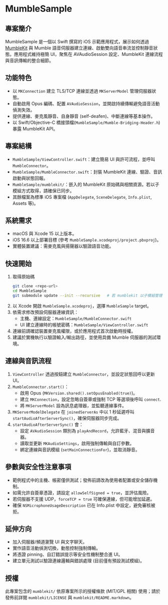 # MumbleSample

## 專案簡介
MumbleSample 是一個以 Swift 撰寫的 iOS 示範應用程式，展示如何透過 [MumbleKit](mumblekit/README.markdown) 與 Mumble 語音伺服器建立連線、啟動雙向語音串流並控制靜音狀態。應用程式維持極簡 UI，聚焦在 AVAudioSession 設定、MumbleKit 連線流程與音訊傳輸的整合細節。

## 功能特色
- 以 `MKConnection` 建立 TLS/TCP 連線並透過 `MKServerModel` 管理伺服器狀態。
- 自動啟用 Opus 編碼、配置 `AVAudioSession`，並開啟持續傳輸避免語音活動偵測失效。
- 提供連線、麥克風靜音、自身靜音 (self-deafen)、中斷連線等基本操作。
- 以 Swift/Objective-C 橋接頭檔(`MumbleSample/Mumble-Bridging-Header.h`) 暴露 MumbleKit API。

## 專案結構
- `MumbleSample/ViewController.swift`：建立簡易 UI 與許可流程，並呼叫 `MumbleConnector`。
- `MumbleSample/MumbleConnector.swift`：封裝 MumbleKit 連線、驗證、音訊啟動與狀態回報。
- `MumbleSample/mumblekit/`：嵌入的 MumbleKit 原始碼與相關資源。若以子模組方式取得，請確保已同步。
- 其餘檔案為標準 iOS 專案檔 (`AppDelegate`, `SceneDelegate`, `Info.plist`, Assets 等)。

## 系統需求
- macOS 與 Xcode 15 以上版本。
- iOS 16.6 以上部署目標 (參考 `MumbleSample.xcodeproj/project.pbxproj`)。
- 實體裝置建議：需麥克風與揚聲器以驗證語音功能。

## 快速開始
1. 取得原始碼
   ```bash
   git clone <repo-url>
   cd MumbleSample
   git submodule update --init --recursive   # 若 mumblekit 以子模組管理
   ```
2. 以 Xcode 開啟 `MumbleSample.xcodeproj`，選擇 `MumbleSample` target。
3. 依需求修改預設伺服器連線資訊：
   - 主機、連線設定：`MumbleSample/MumbleConnector.swift`
   - UI 建立連線時的帳號密碼：`MumbleSample/ViewController.swift`
4. 連線前請確認裝置麥克風權限，或於應用程式首次啟動時授權。
5. 建議於實機執行以驗證輸入/輸出路徑，並使用具備 Mumble 伺服器的測試環境。

## 連線與音訊流程
1. `ViewController` 透過按鈕建立 `MumbleConnector`，並設定狀態回呼以更新 UI。
2. `MumbleConnector.start()`：
   - 啟用 Opus (`MKVersion.shared().setOpusEnabled(true)`)。
   - 建立 `MKConnection`，設定忽略自簽章或強制 TCP 等選項後呼叫 `connect`.
   - 將 `MKServerModel` 設為訊息處理器，並監聽連線事件。
3. `MKServerModelDelegate` 在 `joinedServerAs` 中以 1 秒延遲呼叫 `startAudioAfterServerSync()`，確保伺服器同步完成。
4. `startAudioAfterServerSync()` 會：
   - 設定 `AVAudioSession` 類別為 `playAndRecord`，允許藍牙、混音與擴音器。
   - 讀取並更新 `MKAudioSettings`，啟用強制傳輸與自訂參數。
   - 綁定連線與音訊模組 (`setMainConnectionFor`)，並取消靜音。

## 參數與安全性注意事項
- 範例程式中的主機、帳密僅供測試；發佈前請改為使用者配置或安全儲存機制。
- 如需允許自簽章憑證，請設定 `allowSelfSigned = true`，並評估風險。
- 若伺服器不支援 UDP，`forceTCP = true` 可確保連線，但可能增加延遲。
- 確保 `NSMicrophoneUsageDescription` 已在 Info.plist 中設定，避免審核被拒。

## 延伸方向
- 加入伺服器/頻道瀏覽 UI 與文字聊天。
- 實作語音活動偵測切換，動態控制強制傳輸。
- 將憑證 pinning、自訂錯誤提示等安全性機制整合進 UI。
- 建立單元測試以驗證連線邏輯與錯誤處理 (目前僅有預設測試模組)。

## 授權
此專案包含的 `mumblekit/` 依原專案所示的授權條款 (MIT/GPL 相關) 使用；請於發佈前詳閱 `mumblekit/LICENSE` 與 `mumblekit/README.markdown`。

